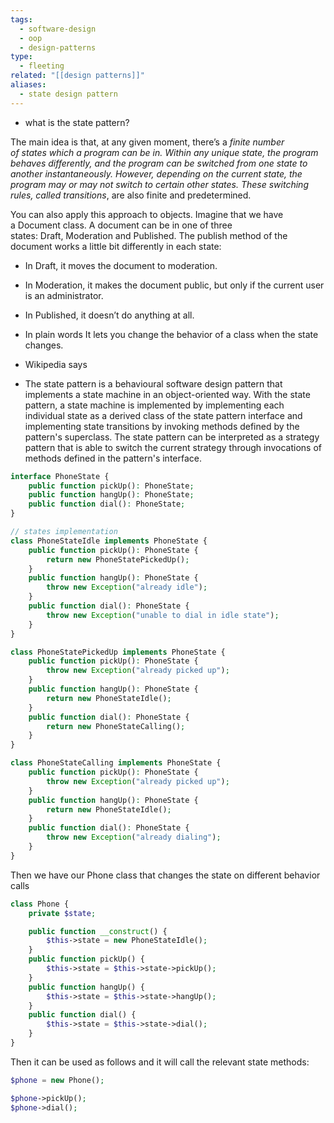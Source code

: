 ```yaml
---
tags:
  - software-design
  - oop
  - design-patterns
type:
  - fleeting
related: "[[design patterns]]"
aliases:
  - state design pattern
---
```

- what is the state pattern?

The main idea is that, at any given moment, there’s a __finite_ _number of_ _states_ _which a program can be in. Within any unique state, the program behaves differently, and the program can be switched from one state to another instantaneously. However, depending on the current state, the program may or may not switch to certain other states. These switching rules, called_ _transitions__, are also finite and predetermined.

You can also apply this approach to objects. Imagine that we have a Document class. A document can be in one of three states: Draft, Moderation and Published. The publish method of the document works a little bit differently in each state:

- In Draft, it moves the document to moderation.
- In Moderation, it makes the document public, but only if the current user is an administrator.
- In Published, it doesn’t do anything at all.

- In plain words It lets you change the behavior of a class when the state changes.

- Wikipedia says

- The state pattern is a behavioural software design pattern that implements a state machine in an object-oriented way. With the state pattern, a state machine is implemented by implementing each individual state as a derived class of the state pattern interface and implementing state transitions by invoking methods defined by the pattern's superclass. The state pattern can be interpreted as a strategy pattern that is able to switch the current strategy through invocations of methods defined in the pattern's interface.



```PHP
interface PhoneState {
    public function pickUp(): PhoneState;
    public function hangUp(): PhoneState;
    public function dial(): PhoneState;
}

// states implementation
class PhoneStateIdle implements PhoneState {
    public function pickUp(): PhoneState {
        return new PhoneStatePickedUp();
    }
    public function hangUp(): PhoneState {
        throw new Exception("already idle");
    }
    public function dial(): PhoneState {
        throw new Exception("unable to dial in idle state");
    }
}

class PhoneStatePickedUp implements PhoneState {
    public function pickUp(): PhoneState {
        throw new Exception("already picked up");
    }
    public function hangUp(): PhoneState {
        return new PhoneStateIdle();
    }
    public function dial(): PhoneState {
        return new PhoneStateCalling();
    }
}

class PhoneStateCalling implements PhoneState {
    public function pickUp(): PhoneState {
        throw new Exception("already picked up");
    }
    public function hangUp(): PhoneState {
        return new PhoneStateIdle();
    }
    public function dial(): PhoneState {
        throw new Exception("already dialing");
    }
}
```

Then we have our Phone class that changes the state on different behavior calls

```PHP
class Phone {
    private $state;

    public function __construct() {
        $this->state = new PhoneStateIdle();
    }
    public function pickUp() {
        $this->state = $this->state->pickUp();
    }
    public function hangUp() {
        $this->state = $this->state->hangUp();
    }
    public function dial() {
        $this->state = $this->state->dial();
    }
}
```

Then it can be used as follows and it will call the relevant state methods:

```PHP
$phone = new Phone();

$phone->pickUp();
$phone->dial();
```

